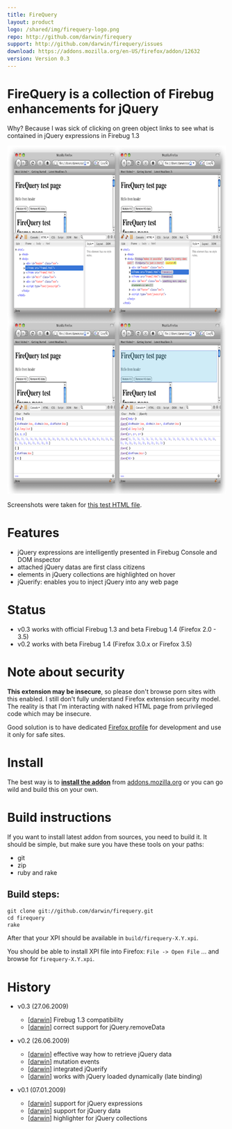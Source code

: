 ```yaml
---
title: FireQuery
layout: product
logo: /shared/img/firequery-logo.png
repo: http://github.com/darwin/firequery
support: http://github.com/darwin/firequery/issues
download: https://addons.mozilla.org/en-US/firefox/addon/12632
version: Version 0.3
---
```


# FireQuery is a collection of Firebug enhancements for jQuery

Why? Because I was sick of clicking on green object links to see what is contained in jQuery expressions in Firebug 1.3

<a href="/img/intro.png"><img src="/img/intro-small.png" width="800" height="800" class="small-shadow"></a>

Screenshots were taken for [this test HTML file][testsource].

# Features

* jQuery expressions are intelligently presented in Firebug Console and DOM inspector
* attached jQuery datas are first class citizens
* elements in jQuery collections are highlighted on hover
* jQuerify: enables you to inject jQuery into any web page

# Status

* v0.3 works with official Firebug 1.3 and beta Firebug 1.4 (Firefox 2.0 - 3.5)
* v0.2 works with beta Firebug 1.4 (Firefox 3.0.x or Firefox 3.5)

# Note about security

<b>This extension may be insecure</b>, so please don't browse porn sites with this enabled. 
I still don't fully understand Firefox extension security model.
The reality is that I'm interacting with naked HTML page from privileged code which may be insecure.

Good solution is to have dedicated [Firefox profile](http://support.mozilla.com/en-US/kb/Profiles) for development and use it only for safe sites.

# Install 

The best way is to **[install the addon][download]** from [addons.mozilla.org](http://addons.mozilla.org) or you can go wild and build this on your own.

# Build instructions

If you want to install latest addon from sources, you need to build it. 
It should be simple, but make sure you have these tools on your paths:

* git
* zip
* ruby and rake

## Build steps:

    git clone git://github.com/darwin/firequery.git
    cd firequery
    rake
  
After that your XPI should be available in ``build/firequery-X.Y.xpi``.

You should be able to install XPI file into Firefox: ``File -> Open File`` ... and browse for ``firequery-X.Y.xpi``.

# History

* v0.3 (27.06.2009)
  * [[darwin][darwin]] Firebug 1.3 compatibility
  * [[darwin][darwin]] correct support for jQuery.removeData

* v0.2 (26.06.2009)
  * [[darwin][darwin]] effective way how to retrieve jQuery data
  * [[darwin][darwin]] mutation events
  * [[darwin][darwin]] integrated jQuerify
  * [[darwin][darwin]] works with jQuery loaded dynamically (late binding)

* v0.1 (07.01.2009)
  * [[darwin][darwin]] support for jQuery expressions
  * [[darwin][darwin]] support for jQuery data
  * [[darwin][darwin]] highlighter for jQuery collections 


[darwin]: http://github.com/darwin
[download]: https://addons.mozilla.org/en-US/firefox/addon/12632
[firebug]: https://addons.mozilla.org/en-US/firefox/addon/1843
[testsource]: http://github.com/darwin/firequery/tree/master/test/index.html
